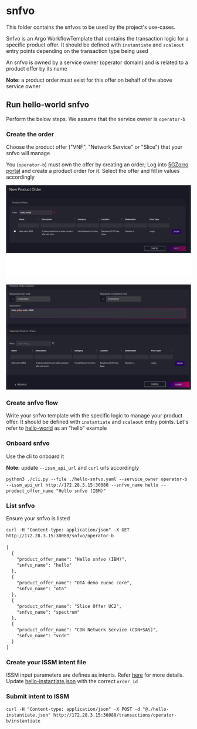 # snfvo

This folder contains the snfvos to be used by the project's use-cases.

Snfvo is an Argo WorkflowTemplate that contains the transaction logic for a specific product offer. It should be defined with `instantiate` and `scaleout` entry points depending on the transaction type being used

An snfvo is owned by a service owner (operator domain) and is related to a product offer by its name

**Note:** a product order must exist for this offer on behalf of the above service owner

## Run hello-world snfvo

Perform the below steps. We assume that the service owner is `operator-b`

### Create the order

Choose the product offer ("VNF", "Network Service" or "Slice") that your snfvo will manage

You (`operator-b`) must own the offer by creating an order; Log into [5GZorro portal](https://github.com/5GZORRO/GUI) and create a product order for it. Select the offer and fill in values accordingly

![Order1](images/hello-snvfo-order-1.png)

![Order2](images/hello-snvfo-order-2.png)

### Create snfvo flow

Write your snfvo template with the specific logic to manage your product offer. It should be defined with `instantiate` and `scaleout` entry points. Let's refer to [hello-world](./hello-snfvo.yaml) as an "hello" example

### Onboard snfvo

Use the cli to onboard it

**Note:** update `--issm_api_url` and `curl` urls accordingly

```
python3 ./cli.py --file ./hello-snfvo.yaml --service_owner operator-b --issm_api_url http://172.28.3.15:30080 --snfvo_name hello --product_offer_name "Hello snfvo (IBM)"
```

### List snfvo

Ensure your snfvo is listed

```
curl -H "Content-type: application/json" -X GET  http://172.28.3.15:30080/snfvo/operator-b

[
  {
    "product_offer_name": "Hello snfvo (IBM)",
    "snfvo_name": "hello"
  },
  {
    "product_offer_name": "OTA demo eucnc core",
    "snfvo_name": "ota"
  },
  {
    "product_offer_name": "Slice Offer UC2",
    "snfvo_name": "spectrum"
  },
  {
    "product_offer_name": "CDN Network Service (CDN+SAS)",
    "snfvo_name": "vcdn"
  }
]

```

### Create your ISSM intent file

ISSM input parameters are defines as intents. Refer [here](../api/intents/README.md) for more details. Update [hello-instantiate.json](./hello-instantiate.json) with the correct `order_id`

### Submit intent to ISSM

```
curl -H "Content-type: application/json" -X POST -d "@./hello-instantiate.json" http://172.28.3.15:30080/transactions/operator-b/instantiate
```

